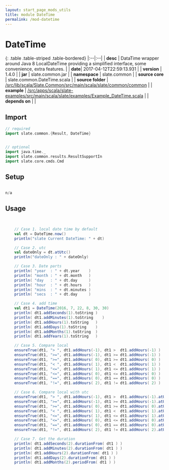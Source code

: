 ```yaml
---
layout: start_page_mods_utils
title: module DateTime
permalink: /mod-datetime
---
```


# DateTime

{: .table .table-striped .table-bordered}
|:--|:--|
| **desc** | DataTime wrapper around Java 8 LocalDateTime providing a simplified interface, some convenience, extra features. | 
| **date**| 2017-04-12T22:59:13.931 |
| **version** | 1.4.0  |
| **jar** | slate.common.jar  |
| **namespace** | slate.common  |
| **source core** | slate.common.DateTime.scala  |
| **source folder** | [/src/lib/scala/Slate.Common/src/main/scala/slate/common/common](https://github.com/code-helix/slatekit/tree/master/src/lib/scala/Slate.Common/src/main/scala/slate/common/common)  |
| **example** | [/src/apps/scala/slate-examples/src/main/scala/slate/examples/Example_DateTime.scala](https://github.com/code-helix/slatekit/tree/master/src/apps/scala/slate-examples/src/main/scala/slate/examples/Example_DateTime.scala) |
| **depends on** |   |

## Import
```scala 
// required 
import slate.common.{Result, DateTime}


// optional 
import java.time._
import slate.common.results.ResultSupportIn
import slate.core.cmds.Cmd


```

## Setup
```scala

n/a

```

## Usage
```scala


    // Case 1. local date time by default
    val dt = DateTime.now()
    println("slate Current DateTime: " + dt)

    // Case 2. utc
    val dateOnly = dt.atUtc()
    println("dateOnly : " + dateOnly)

    // Case 3. Date parts
    println( "year  : " + dt.year    )
    println( "month : " + dt.month   )
    println( "day   : " + dt.day     )
    println( "hour  : " + dt.hours   )
    println( "mins  : " + dt.minutes )
    println( "secs  : " + dt.day     )

    // Case 4. add time
    val dt1 = DateTime(2016, 7, 22, 8, 30, 30)
    println( dt1.addSeconds(1).toString )
    println( dt1.addMinutes(1).toString    )
    println( dt1.addHours(1).toString   )
    println( dt1.addDays(1).toString    )
    println( dt1.addMonths(1).toString  )
    println( dt1.addYears(1).toString   )

    // Case 5. Compare local
    ensureTrue(dt1, "> ", dt1.addHours(-1), dt1 >  dt1.addHours(-1) )
    ensureTrue(dt1, ">=", dt1.addHours(-1), dt1 >= dt1.addHours(-1) )
    ensureTrue(dt1, ">=", dt1.addHours( 0), dt1 >= dt1.addHours( 0) )
    ensureTrue(dt1, "< ", dt1.addHours( 1), dt1 <  dt1.addHours( 1) )
    ensureTrue(dt1, "<=", dt1.addHours( 1), dt1 <= dt1.addHours( 1) )
    ensureTrue(dt1, "<=", dt1.addHours( 0), dt1 <= dt1.addHours( 0) )
    ensureTrue(dt1, "==", dt1.addHours( 0), dt1 == dt1.addHours( 0) )
    ensureTrue(dt1, "!=", dt1.addHours( 2), dt1 != dt1.addHours( 2) )

    // Case 6. Compare local with utc
    ensureTrue(dt1, "> ", dt1.addHours(-1), dt1 >  dt1.addHours(-1).atUtc() )
    ensureTrue(dt1, ">=", dt1.addHours(-1), dt1 >= dt1.addHours(-1).atUtc() )
    ensureTrue(dt1, ">=", dt1.addHours( 0), dt1 >= dt1.addHours( 0).atUtc() )
    ensureTrue(dt1, "< ", dt1.addHours( 1), dt1 <  dt1.addHours( 1).atUtc() )
    ensureTrue(dt1, "<=", dt1.addHours( 1), dt1 <= dt1.addHours( 1).atUtc() )
    ensureTrue(dt1, "<=", dt1.addHours( 0), dt1 <= dt1.addHours( 0).atUtc() )
    ensureTrue(dt1, "==", dt1.addHours( 0), dt1 == dt1.addHours( 0).atUtc() )
    ensureTrue(dt1, "!=", dt1.addHours( 2), dt1 != dt1.addHours( 2).atUtc() )

    // Case 7. Get the duration
    println( dt1.addSeconds(2).durationFrom( dt1 ) )
    println( dt1.addMinutes(2).durationFrom( dt1 ) )
    println( dt1.addHours(2).durationFrom( dt1 ) )
    println( dt1.addDays(2).durationFrom( dt1 ) )
    println( dt1.addMonths(2).periodFrom( dt1 ) )

    

```

